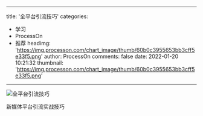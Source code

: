 
---
title: '全平台引流技巧'
categories: 
 - 学习
 - ProcessOn
 - 推荐
headimg: 'https://img.processon.com/chart_image/thumb/60b0c3955653bb3cff5e33f5.png'
author: ProcessOn
comments: false
date: 2022-01-20 10:21:32
thumbnail: 'https://img.processon.com/chart_image/thumb/60b0c3955653bb3cff5e33f5.png'
---

<div>   
<img class="thumb" alt="全平台引流技巧" src="https://img.processon.com/chart_image/thumb/60b0c3955653bb3cff5e33f5.png" referrerpolicy="no-referrer">
<p>新媒体平台引流实战技巧</p>  
</div>
            